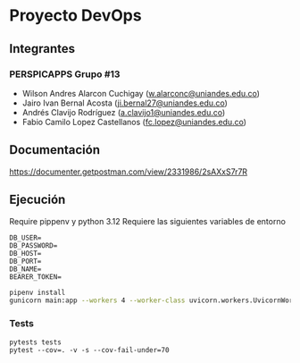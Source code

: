 # Proyecto DevOps 
## Integrantes
### PERSPICAPPS Grupo #13
- Wilson Andres Alarcon Cuchigay (w.alarconc@uniandes.edu.co)
- Jairo Ivan Bernal Acosta (ji.bernal27@uniandes.edu.co)
- Andrés Clavijo Rodríguez (a.clavijo1@uniandes.edu.co)
- Fabio Camilo Lopez Castellanos (fc.lopez@uniandes.edu.co)
## Documentación
https://documenter.getpostman.com/view/2331986/2sAXxS7r7R
## Ejecución
Require pippenv y python 3.12
Requiere las siguientes variables de entorno
```
DB_USER=
DB_PASSWORD=
DB_HOST=
DB_PORT=
DB_NAME=
BEARER_TOKEN=
```
```bash
pipenv install
gunicorn main:app --workers 4 --worker-class uvicorn.workers.UvicornWorker --bind 0.0.0.0:8000
```

### Tests

```
pytests tests
pytest --cov=. -v -s --cov-fail-under=70
```
